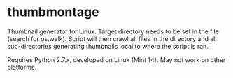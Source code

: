 thumbmontage
============

Thumbnail generator for Linux.  Target directory needs to be set in the file (search for os.walk).  Script will then crawl all files in the directory and all sub-directories generating thumbnails local to where the script is ran.

Requires Python 2.7.x, developed on Linux (Mint 14).  May not work on other platforms.

